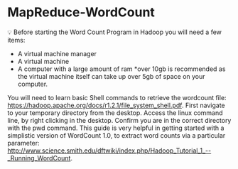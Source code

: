 # MapReduce-WordCount
 :bulb: Before starting the Word Count Program in Hadoop you will need a few items:
* A virtual machine manager
* A virtual machine
* A computer with a large amount of ram *over 10gb is recommended as the virtual machine itself can take up over 5gb of space on your computer.

You will need to learn basic Shell commands to retrieve the wordcount file: https://hadoop.apache.org/docs/r1.2.1/file_system_shell.pdf.
First navigate to your temporary directory from the desktop. Access the linux command line, by right clicking in the desktop. Confirm you are in the correct directory with the pwd command. 
This guide is very helpful in getting started with a simplistic version of WordCount 1.0, to extract word counts via a particular parameter: http://www.science.smith.edu/dftwiki/index.php/Hadoop_Tutorial_1_--_Running_WordCount.
